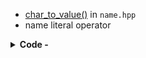 * [char_to_value()](https://github.com/abhi3700/My_Learning_EOS/blob/master/Programming/utillity/char_to_value.cpp) in `name.hpp`
* name literal operator
<details>
  <summary><b>Code - </b></summary>
<p>
```
/**
 * name literal operator
 *
 * @brief "foo"_n is a shortcut for name{"foo"}
 */
template <typename T, T... Str>
inline constexpr eosio::name operator""_n() {
   constexpr auto x = eosio::name{std::string_view{eosio::detail::to_const_char_arr<Str...>::value, sizeof...(Str)}};
   return x;
}
```
</p>
</details>
